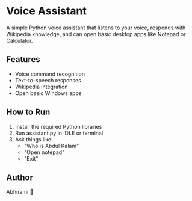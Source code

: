 # Voice Assistant

A simple Python voice assistant that listens to your voice, responds with Wikipedia knowledge, and can open basic desktop apps like Notepad or Calculator.

## Features
- Voice command recognition
- Text-to-speech responses
- Wikipedia integration
- Open basic Windows apps

## How to Run
1. Install the required Python libraries
2. Run assistant.py in IDLE or terminal
3. Ask things like:
   - "Who is Abdul Kalam"
   - "Open notepad"
   - "Exit"

## Author
Abhirami 🌸
